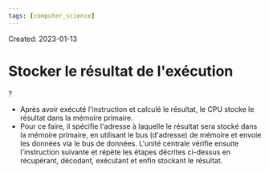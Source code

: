 ```yaml
---
tags: [computer_science] 
---
```

Created: 2023-01-13

# Stocker le résultat de l'exécution
?
- Après avoir exécuté l'instruction et calculé le résultat, le CPU stocke le résultat dans la mémoire primaire.
- Pour ce faire, il spécifie l'adresse à laquelle le résultat sera stocké dans la mémoire primaire, en utilisant le bus (d'adresse) de mémoire et envoie les données via le bus de données. L'unité centrale vérifie ensuite l'instruction suivante et répète les étapes décrites ci-dessus en récupérant, décodant, exécutant et enfin stockant le résultat.
<!--SR:!2023-05-15,70,230-->